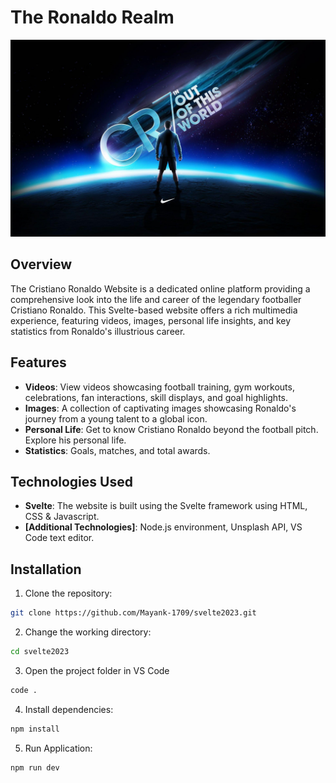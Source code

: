 # The Ronaldo Realm
![Cristiano Ronaldo](/static/images/cr7.jpg)

## Overview
The Cristiano Ronaldo Website is a dedicated online platform providing a comprehensive look into the life and career of the legendary footballer Cristiano Ronaldo. This Svelte-based website offers a rich multimedia experience, featuring videos, images, personal life insights, and key statistics from Ronaldo's illustrious career.

## Features
- **Videos**: View videos showcasing football training, gym workouts, celebrations, fan interactions, skill displays, and goal highlights.
- **Images**: A collection of captivating images showcasing Ronaldo's journey from a young talent to a global icon.
- **Personal Life**: Get to know Cristiano Ronaldo beyond the football pitch. Explore his personal life.
- **Statistics**: Goals, matches, and total awards.

## Technologies Used
- **Svelte**: The website is built using the Svelte framework using HTML, CSS & Javascript.
- **[Additional Technologies]**: Node.js environment, Unsplash API, VS Code text editor.

## Installation
1. Clone the repository:
```bash
git clone https://github.com/Mayank-1709/svelte2023.git
```
2. Change the working directory:
```bash
cd svelte2023
```
3. Open the project folder in VS Code
```bash
code .
```
4. Install dependencies:
```bash
npm install
```
5. Run Application:
```bash
npm run dev
```
